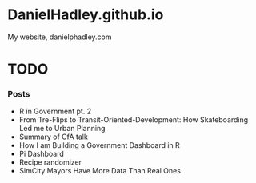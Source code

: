 DanielHadley.github.io
======================

My website, danielphadley.com

# TODO
### Posts
+ R in Government pt. 2
+ From Tre-Flips to Transit-Oriented-Development: How Skateboarding Led me to Urban Planning
+ Summary of CfA talk 
+ How I am Building a Government Dashboard in R
+ Pi Dashboard
+ Recipe randomizer
+ SimCity Mayors Have More Data Than Real Ones 